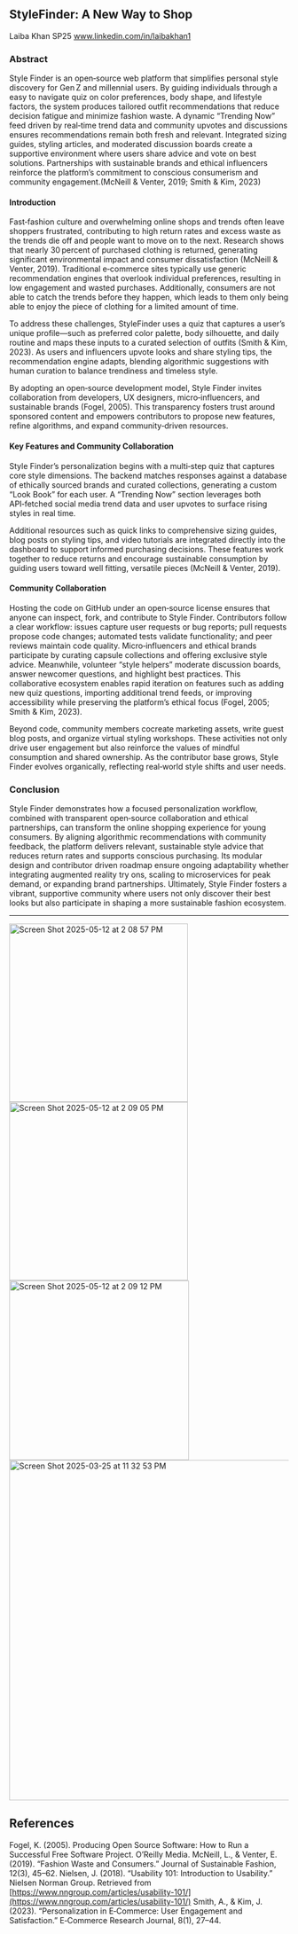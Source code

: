 ## StyleFinder: A New Way to Shop
Laiba Khan
SP25
www.linkedin.com/in/laibakhan1 


### Abstract

Style Finder is an open‑source web platform that simplifies personal style discovery for Gen Z and millennial users. By guiding individuals through a easy to navigate quiz on color preferences, body shape, and lifestyle factors, the system produces tailored outfit recommendations that reduce decision fatigue and minimize fashion waste. A dynamic “Trending Now” feed driven by real‑time trend data and community upvotes and discussions ensures recommendations remain both fresh and relevant. Integrated sizing guides, styling articles, and moderated discussion boards create a supportive environment where users share advice and vote on best solutions. Partnerships with sustainable brands and ethical influencers reinforce the platform’s commitment to conscious consumerism and community engagement.(McNeill & Venter, 2019; Smith & Kim, 2023)

#### Introduction

Fast‑fashion culture and overwhelming online shops and trends often leave shoppers frustrated, contributing to high return rates and excess waste as the trends die off and people want to move on to the next. Research shows that nearly 30 percent of purchased clothing is returned, generating significant environmental impact and consumer dissatisfaction (McNeill & Venter, 2019). Traditional e‑commerce sites typically use generic recommendation engines that overlook individual preferences, resulting in low engagement and wasted purchases. Additionally, consumers are not able to catch the trends before they happen, which leads to them only being able to enjoy the piece of clothing for a limited amount of time.

To address these challenges, StyleFinder uses a quiz that captures a user’s unique profile—such as preferred color palette, body silhouette, and daily routine and maps these inputs to a curated selection of outfits (Smith & Kim, 2023). As users and influencers upvote looks and share styling tips, the recommendation engine adapts, blending algorithmic suggestions with human curation to balance trendiness and timeless style.

By adopting an open‑source development model, Style Finder invites collaboration from developers, UX designers, micro‑influencers, and sustainable brands (Fogel, 2005). This transparency fosters trust around sponsored content and empowers contributors to propose new features, refine algorithms, and expand community‑driven resources. 

#### Key Features and Community Collaboration

Style Finder’s personalization begins with a multi‑step quiz that captures core style dimensions. The backend matches responses against a database of ethically sourced brands and curated collections, generating a custom “Look Book” for each user. A “Trending Now” section leverages both API‑fetched social media trend data and user upvotes to surface rising styles in real time.

Additional resources such as quick links to comprehensive sizing guides, blog posts on styling tips, and video tutorials are integrated directly into the dashboard to support informed purchasing decisions. These features work together to reduce returns and encourage sustainable consumption by guiding users toward well fitting, versatile pieces (McNeill & Venter, 2019).

#### Community Collaboration
Hosting the code on GitHub under an open‑source license ensures that anyone can inspect, fork, and contribute to Style Finder. Contributors follow a clear workflow: issues capture user requests or bug reports; pull requests propose code changes; automated tests validate functionality; and peer reviews maintain code quality. Micro‑influencers and ethical brands participate by curating capsule collections and offering exclusive style advice. Meanwhile, volunteer “style helpers” moderate discussion boards, answer newcomer questions, and highlight best practices. This collaborative ecosystem enables rapid iteration on features such as adding new quiz questions, importing additional trend feeds, or improving accessibility while preserving the platform’s ethical focus (Fogel, 2005; Smith & Kim, 2023).

Beyond code, community members cocreate marketing assets, write guest blog posts, and organize virtual styling workshops. These activities not only drive user engagement but also reinforce the values of mindful consumption and shared ownership. As the contributor base grows, Style Finder evolves organically, reflecting real‑world style shifts and user needs.

### Conclusion

Style Finder demonstrates how a focused personalization workflow, combined with transparent open‑source collaboration and ethical partnerships, can transform the online shopping experience for young consumers. By aligning algorithmic recommendations with community feedback, the platform delivers relevant, sustainable style advice that reduces return rates and supports conscious purchasing. Its modular design and contributor driven roadmap ensure ongoing adaptability whether integrating augmented reality try ons, scaling to microservices for peak demand, or expanding brand partnerships. Ultimately, Style Finder fosters a vibrant, supportive community where users not only discover their best looks but also participate in shaping a more sustainable fashion ecosystem.

---
<img width="322" alt="Screen Shot 2025-05-12 at 2 08 57 PM" src="https://github.com/user-attachments/assets/2f61ca99-bf14-4401-a390-8c7b8da40f35" />
<img width="322" alt="Screen Shot 2025-05-12 at 2 09 05 PM" src="https://github.com/user-attachments/assets/d748681a-80cf-43be-9840-f6839852897f" />
<img width="324" alt="Screen Shot 2025-05-12 at 2 09 12 PM" src="https://github.com/user-attachments/assets/74151e57-f82e-42f8-844d-da5b7c05de9f" />
<img width="614" alt="Screen Shot 2025-03-25 at 11 32 53 PM" src="https://github.com/user-attachments/assets/0e776c02-0142-4115-8e5e-0fad41a41607" />


## References

Fogel, K. (2005). Producing Open Source Software: How to Run a Successful Free Software Project. O’Reilly Media.
McNeill, L., & Venter, E. (2019). “Fashion Waste and Consumers.” Journal of Sustainable Fashion, 12(3), 45–62.
Nielsen, J. (2018). “Usability 101: Introduction to Usability.” Nielsen Norman Group. Retrieved from [https://www.nngroup.com/articles/usability-101/](https://www.nngroup.com/articles/usability-101/)
Smith, A., & Kim, J. (2023). “Personalization in E‑Commerce: User Engagement and Satisfaction.” E‑Commerce Research Journal, 8(1), 27–44.
